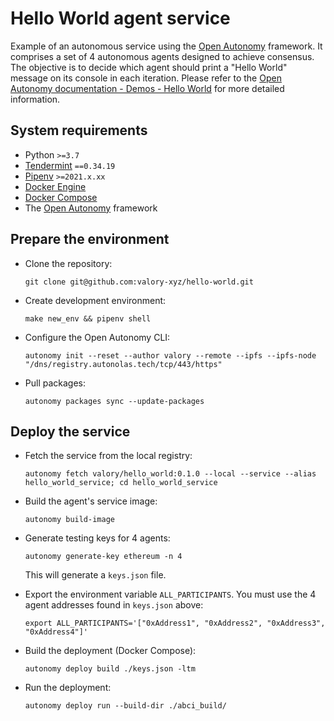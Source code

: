 # Hello World agent service

Example of an autonomous service using the [Open Autonomy](https://docs.autonolas.network/open-autonomy/) framework. It comprises a set of 4 autonomous agents designed to achieve consensus. The objective is to decide which agent should print a "Hello World" message on its console in each iteration. Please refer to the [Open Autonomy documentation - Demos - Hello World](https://docs.autonolas.network/open-autonomy/demos/hello_world_demo/) for more detailed information.

## System requirements

- Python `>=3.7`
- [Tendermint](https://docs.tendermint.com/v0.34/introduction/install.html) `==0.34.19`
- [Pipenv](https://pipenv.pypa.io/en/latest/installation/) `>=2021.x.xx`
- [Docker Engine](https://docs.docker.com/engine/install/)
- [Docker Compose](https://docs.docker.com/compose/install/)
- The [Open Autonomy](https://docs.autonolas.network/open-autonomy/guides/set_up/#set-up-the-framework) framework

## Prepare the environment

- Clone the repository:

      git clone git@github.com:valory-xyz/hello-world.git

- Create development environment:

      make new_env && pipenv shell

- Configure the Open Autonomy CLI:

      autonomy init --reset --author valory --remote --ipfs --ipfs-node "/dns/registry.autonolas.tech/tcp/443/https"

- Pull packages:

      autonomy packages sync --update-packages

## Deploy the service

- Fetch the service from the local registry:

      autonomy fetch valory/hello_world:0.1.0 --local --service --alias hello_world_service; cd hello_world_service

- Build the agent's service image:

      autonomy build-image

- Generate testing keys for 4 agents:

      autonomy generate-key ethereum -n 4

  This will generate a `keys.json` file.

- Export the environment variable `ALL_PARTICIPANTS`. You must use the 4 agent addresses found in `keys.json` above:

      export ALL_PARTICIPANTS='["0xAddress1", "0xAddress2", "0xAddress3", "0xAddress4"]'

- Build the deployment (Docker Compose):

      autonomy deploy build ./keys.json -ltm

- Run the deployment:

      autonomy deploy run --build-dir ./abci_build/
